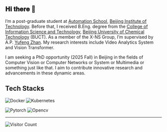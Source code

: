 



## 𝐇𝐢 𝐭𝐡𝐞𝐫𝐞 👋

I’m a post-graduate student at [Automation School](https://ac.bit.edu.cn/), [Beijing Institute of Technology](https://english.bit.edu.cn/). Before that, I received B.Eng. degree from the [College of Information Science and Technology](https://en-cist.buct.edu.cn/main.htm), [Beijing University of Chemical Technology](https://english.buct.edu.cn/main.htm) (BUCT).  As a member of the X-NS Group, I’m supervised by A.P. [Yufeng Zhan](https://ray-zhan.github.io/).  My research interests include Video Analytics System and Vision Transformer.

I am seeking a PhD opportunity (2025 Fall) in Beijing in the fields of Computer Vision or Computer Networks or System or Multimedia or something just like that.   I aim to contribute innovative research and advancements in these dynamic areas.

## Tech Stacks

![Docker](https://img.shields.io/badge/docker-%230db7ed.svg?style=for-the-badge&logo=docker&logoColor=white)
![Kubernetes](https://img.shields.io/badge/kubernetes-%23326ce5.svg?style=for-the-badge&logo=kubernetes&logoColor=white)
<!-- ![OpenFaas](https://img.shields.io/badge/OpenFaas-086CD9?style=for-the-badge&logo=openfaas&logoColor=white) -->
![Pytorch](https://img.shields.io/badge/Pytorch-D3380D?style=for-the-badge&logo=pytorch&logoColor=white)
![Opencv](https://img.shields.io/badge/Opencv-FE7875?style=for-the-badge&logo=opencv&logoColor=white)

---
![Visitor Count](https://profile-counter.glitch.me/livioni/count.svg)

<!--
**Livioni/Livioni** is a ✨ _special_ ✨ repository because its `README.md` (this file) appears on your GitHub profile.

Here are some ideas to get you started:

- 🔭 I’m currently working on ...
- 🌱 I’m currently learning ...
- 👯 I’m looking to collaborate on ...
- 🤔 I’m looking for help with ...
- 💬 Ask me about ...
- 📫 How to reach me: ...
- 😄 Pronouns: ...
- ⚡ Fun fact: ...



[![Livion's github activity graph](https://activity-graph.herokuapp.com/graph?username=Livioni&theme=github)](https://github.com/Livioni/github-readme-activity-graph)

<img src="https://github-readme-stats.vercel.app/api?username=Livioni&show_icons=true&icon_color=CE1D2D&text_color=718096&bg_color=ffffff&hide_title=true" /> [![Top Langs](https://github-readme-stats.vercel.app/api/top-langs/?username=Livioni&layout=compact)](https://github.com/Livioni/github-readme-stats)

-->

